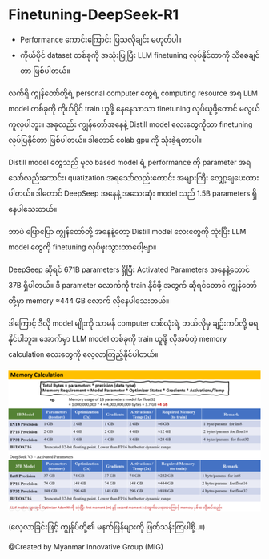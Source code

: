 # Finetuning-DeepSeek-R1

- Performance ကောင်းကြောင်း ပြသလိုချင်း မဟုတ်ပါ။
- ကိုယ်ပိုင် dataset တစ်ခုကို အသုံးပြုပြီး LLM finetuning လုပ်နိုင်တာကို သိစေချင်တာ ဖြစ်ပါတယ်။

လက်ရှိ ကျွန်တော်တို့ရဲ့ personal computer တွေရဲ့ computing resource အရ LLM model တစ်ခုကို ကိုယ်ပိုင် train ယူဖို့ နေနေသာသာ finetuning လုပ်ယူဖို့တောင် မလွယ်ကူလှပါဘူး။
အခုလည်း ကျွန်တော်အနေနဲ့ Distill model လေးတွေကိုသာ finetuning လုပ်ပြနိုင်တာ ဖြစ်ပါတယ်။ ဒါတောင် colab gpu ကို သုံးခဲ့ရတာပါ။

Distill model တွေသည် မူလ based model ရဲ့ performance ကို parameter အရသော်လည်းကောင်း၊ quatization အရသော်လည်းကောင်း အများကြီး လျှော့ချပေးထားပါတယ်။
ဒါတောင် DeepSeep အနေနဲ့ အသေးဆုံး model သည် 1.5B parameters ရှိနေပါသေးတယ်။

ဘာပဲ ပြောပြော ကျွန်တော်တို့ အနေနဲ့တော့ Distill model လေးတွေကို သုံးပြီး LLM model တွေကို finetuning လုပ်ဖူးသွားတာပေါ့ဗျာ။

DeepSeep ဆိုရင် 671B parameters ရှိပြီး Activated Parameters အနေနဲ့တောင် 37B ရှိပါတယ်။ 
ဒီ parameter လောက်ကို train နိုင်ဖို့ အတွက် ဆိုရင်တောင် ကျွန်တော်တို့မှာ memory ≈444 GB လောက် လိုနေပါသေးတယ်။

ဒါကြောင့် ဒီလို model မျိုးကို သာမန် computer တစ်လုံးရဲ့ ဘယ်လိုမှ ချဉ်းကပ်လို့ မရနိုင်ပါဘူး။
အောက်မှာ LLM model တစ်ခုကို train ယူဖို့ လိုအပ်တဲ့ memory calculation လေးတွေကို လေ့လာကြည့်နိုင်ပါတယ်။

![Result](https://github.com/Ko-Yin-Maung/Finetuning-DeepSeek-R1/blob/main/Memory%20Calc.png)

(လေ့လာခြင်းဖြင့် ကျွန်ုပ်တို့၏ မနက်ဖြန်များကို ဖြတ်သန်းကြပါစို့..။)

@Created by Myanmar Innovative Group (MIG)
